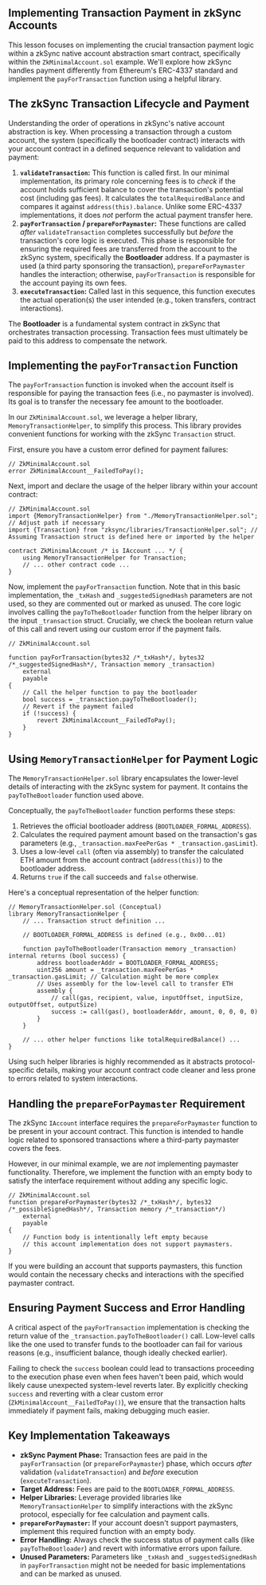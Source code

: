 ## Implementing Transaction Payment in zkSync Accounts

This lesson focuses on implementing the crucial transaction payment logic within a zkSync native account abstraction smart contract, specifically within the `ZkMinimalAccount.sol` example. We'll explore how zkSync handles payment differently from Ethereum's ERC-4337 standard and implement the `payForTransaction` function using a helpful library.

## The zkSync Transaction Lifecycle and Payment

Understanding the order of operations in zkSync's native account abstraction is key. When processing a transaction through a custom account, the system (specifically the bootloader contract) interacts with your account contract in a defined sequence relevant to validation and payment:

1.  **`validateTransaction`:** This function is called first. In our minimal implementation, its primary role concerning fees is to *check* if the account holds sufficient balance to cover the transaction's potential cost (including gas fees). It calculates the `totalRequiredBalance` and compares it against `address(this).balance`. Unlike some ERC-4337 implementations, it does *not* perform the actual payment transfer here.
2.  **`payForTransaction` / `prepareForPaymaster`:** These functions are called *after* `validateTransaction` completes successfully but *before* the transaction's core logic is executed. This phase is responsible for ensuring the required fees are transferred from the account to the zkSync system, specifically the **Bootloader** address. If a paymaster is used (a third party sponsoring the transaction), `prepareForPaymaster` handles the interaction; otherwise, `payForTransaction` is responsible for the account paying its own fees.
3.  **`executeTransaction`:** Called last in this sequence, this function executes the actual operation(s) the user intended (e.g., token transfers, contract interactions).

The **Bootloader** is a fundamental system contract in zkSync that orchestrates transaction processing. Transaction fees must ultimately be paid to this address to compensate the network.

## Implementing the `payForTransaction` Function

The `payForTransaction` function is invoked when the account itself is responsible for paying the transaction fees (i.e., no paymaster is involved). Its goal is to transfer the necessary fee amount to the bootloader.

In our `ZkMinimalAccount.sol`, we leverage a helper library, `MemoryTransactionHelper`, to simplify this process. This library provides convenient functions for working with the zkSync `Transaction` struct.

First, ensure you have a custom error defined for payment failures:

```solidity
// ZkMinimalAccount.sol
error ZkMinimalAccount__FailedToPay();
```

Next, import and declare the usage of the helper library within your account contract:

```solidity
// ZkMinimalAccount.sol
import {MemoryTransactionHelper} from "./MemoryTransactionHelper.sol"; // Adjust path if necessary
import {Transaction} from "zksync/libraries/TransactionHelper.sol"; // Assuming Transaction struct is defined here or imported by the helper

contract ZkMinimalAccount /* is IAccount ... */ {
    using MemoryTransactionHelper for Transaction;
    // ... other contract code ...
}
```

Now, implement the `payForTransaction` function. Note that in this basic implementation, the `_txHash` and `_suggestedSignedHash` parameters are not used, so they are commented out or marked as unused. The core logic involves calling the `payToTheBootloader` function from the helper library on the input `_transaction` struct. Crucially, we check the boolean return value of this call and revert using our custom error if the payment fails.

```solidity
// ZkMinimalAccount.sol

function payForTransaction(bytes32 /*_txHash*/, bytes32 /*_suggestedSignedHash*/, Transaction memory _transaction)
    external
    payable
{
    // Call the helper function to pay the bootloader
    bool success = _transaction.payToTheBootloader();
    // Revert if the payment failed
    if (!success) {
        revert ZkMinimalAccount__FailedToPay();
    }
}
```

## Using `MemoryTransactionHelper` for Payment Logic

The `MemoryTransactionHelper.sol` library encapsulates the lower-level details of interacting with the zkSync system for payment. It contains the `payToTheBootloader` function used above.

Conceptually, the `payToTheBootloader` function performs these steps:

1.  Retrieves the official bootloader address (`BOOTLOADER_FORMAL_ADDRESS`).
2.  Calculates the required payment amount based on the transaction's gas parameters (e.g., `_transaction.maxFeePerGas * _transaction.gasLimit`).
3.  Uses a low-level `call` (often via assembly) to transfer the calculated ETH amount from the account contract (`address(this)`) to the bootloader address.
4.  Returns `true` if the call succeeds and `false` otherwise.

Here's a conceptual representation of the helper function:

```solidity
// MemoryTransactionHelper.sol (Conceptual)
library MemoryTransactionHelper {
    // ... Transaction struct definition ...

    // BOOTLOADER_FORMAL_ADDRESS is defined (e.g., 0x00...01)

    function payToTheBootloader(Transaction memory _transaction) internal returns (bool success) {
        address bootloaderAddr = BOOTLOADER_FORMAL_ADDRESS;
        uint256 amount = _transaction.maxFeePerGas * _transaction.gasLimit; // Calculation might be more complex
        // Uses assembly for the low-level call to transfer ETH
        assembly {
            // call(gas, recipient, value, inputOffset, inputSize, outputOffset, outputSize)
            success := call(gas(), bootloaderAddr, amount, 0, 0, 0, 0)
        }
    }

    // ... other helper functions like totalRequiredBalance() ...
}
```

Using such helper libraries is highly recommended as it abstracts protocol-specific details, making your account contract code cleaner and less prone to errors related to system interactions.

## Handling the `prepareForPaymaster` Requirement

The zkSync `IAccount` interface requires the `prepareForPaymaster` function to be present in your account contract. This function is intended to handle logic related to sponsored transactions where a third-party paymaster covers the fees.

However, in our minimal example, we are *not* implementing paymaster functionality. Therefore, we implement the function with an empty body to satisfy the interface requirement without adding any specific logic.

```solidity
// ZkMinimalAccount.sol
function prepareForPaymaster(bytes32 /*_txHash*/, bytes32 /*_possibleSignedHash*/, Transaction memory /*_transaction*/)
    external
    payable
{
    // Function body is intentionally left empty because
    // this account implementation does not support paymasters.
}
```

If you were building an account that supports paymasters, this function would contain the necessary checks and interactions with the specified paymaster contract.

## Ensuring Payment Success and Error Handling

A critical aspect of the `payForTransaction` implementation is checking the return value of the `_transaction.payToTheBootloader()` call. Low-level calls like the one used to transfer funds to the bootloader can fail for various reasons (e.g., insufficient balance, though ideally checked earlier).

Failing to check the `success` boolean could lead to transactions proceeding to the execution phase even when fees haven't been paid, which would likely cause unexpected system-level reverts later. By explicitly checking `success` and reverting with a clear custom error (`ZkMinimalAccount__FailedToPay()`), we ensure that the transaction halts immediately if payment fails, making debugging much easier.

## Key Implementation Takeaways

*   **zkSync Payment Phase:** Transaction fees are paid in the `payForTransaction` (or `prepareForPaymaster`) phase, which occurs *after* validation (`validateTransaction`) and *before* execution (`executeTransaction`).
*   **Target Address:** Fees are paid to the `BOOTLOADER_FORMAL_ADDRESS`.
*   **Helper Libraries:** Leverage provided libraries like `MemoryTransactionHelper` to simplify interactions with the zkSync protocol, especially for fee calculation and payment calls.
*   **`prepareForPaymaster`:** If your account doesn't support paymasters, implement this required function with an empty body.
*   **Error Handling:** Always check the success status of payment calls (like `payToTheBootloader`) and revert with informative errors upon failure.
*   **Unused Parameters:** Parameters like `_txHash` and `_suggestedSignedHash` in `payForTransaction` might not be needed for basic implementations and can be marked as unused.
